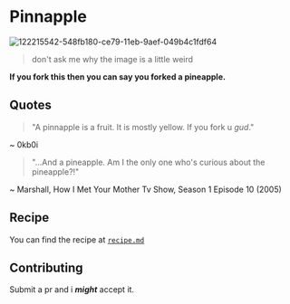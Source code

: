# Pinnapple
![122215542-548fb180-ce79-11eb-9aef-049b4c1fdf64](https://user-images.githubusercontent.com/79815764/122243074-ae43ac00-ce78-11eb-85ef-f43c1ea06a78.png)

> don't ask me why the image is a little weird

**If you fork this then you can say you forked a pineapple.**


## Quotes
> "A pinnapple is a fruit. It is mostly yellow. If you fork u *gud*."

~ 0kb0i

> "...And a pineapple. Am I the only one who's curious about the pineapple?!"

~ Marshall, How I Met Your Mother Tv Show, Season 1 Episode 10 (2005)

## Recipe
You can find the recipe at [`recipe.md`](https://github.com/iop3/Pinnapple/blob/main/recipe.md)

## Contributing
Submit a pr and i ***might*** accept it.
